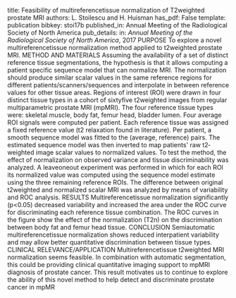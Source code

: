 title: Feasibility of multi­reference­tissue normalization of T2­weighted prostate MRI
authors: L. Stoilescu and H. Huisman
has_pdf: False
template: publication
bibkey: stoi17b
published_in: Annual Meeting of the Radiological Society of North America
pub_details: in: <i>Annual Meeting of the Radiological Society of North America</i>, 2017
PURPOSE To explore a novel multi­reference­tissue normalization method applied to t2­weighted prostate MRI. METHOD AND MATERIALS Assuming the availability of a set of distinct reference tissue segmentations, the hypothesis is that it allows computing a patient specific sequence model that can normalize MRI. The normalization should produce similar scalar values in the same reference regions for different patients/scanners/sequences and interpolate in between reference values for other tissue areas. Regions of interest (ROI) were drawn in four distinct tissue types in a cohort of sixtyfive t2­weighted images from regular multiparametric prostate MRI (mpMRI). The four reference tissue types were: skeletal muscle, body fat, femur head, bladder lumen. Four average ROI signals were computed per patient. Each reference tissue was assigned a fixed reference value (t2 relaxation found in literature). Per patient, a smooth sequence model was fitted to the (average, reference) pairs. The estimated sequence model was then inverted to map patients' raw t2­weighted image scalar values to normalized values. To test the method, the effect of normalization on observed variance and tissue discriminability was analyzed. A leave­one­out experiment was performed in which for each ROI its normalized value was computed using the sequence model estimate using the three remaining reference ROIs. The difference between original t2­weighted and normalized scalar MRI was analyzed by means of variability and ROC analysis. RESULTS Multi­reference­tissue normalization significantly (p<0.05) decreased variability and increased the area under the ROC curve for discriminating each reference tissue combination. The ROC curves in the figure show the effect of the normalization (T2­n) on the discrimination between body fat and femur head tissue. CONCLUSION Semi­automatic multi­reference­tissue normalization shows reduced inter­patient variability and may allow better quantitative discrimination between tissue types. CLINICAL RELEVANCE/APPLICATION Multi­reference­tissue t2­weighted MRI normalization seems feasible. In combination with automatic segmentation, this could be providing clinical quantitative imaging support to mpMRI diagnosis of prostate cancer. This result motivates us to continue to explore the ability of this novel method to help detect and discriminate prostate cancer in mpMR

